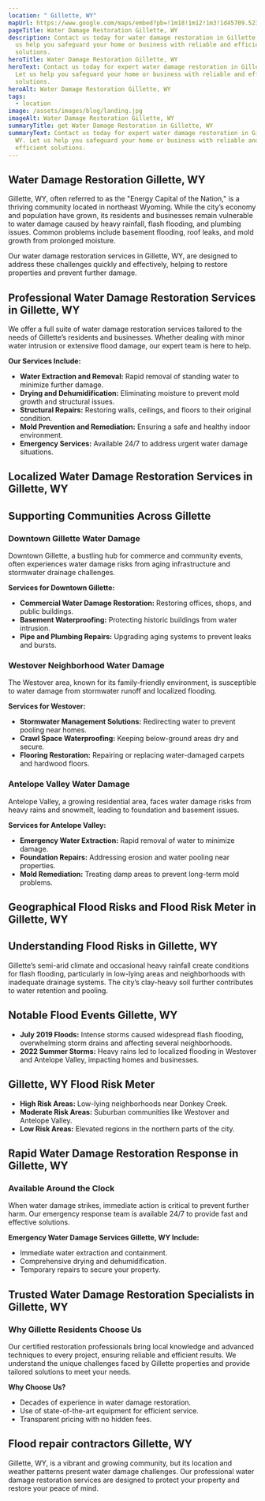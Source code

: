 ```yaml
---
location: " Gillette, WY"
mapUrl: https://www.google.com/maps/embed?pb=!1m18!1m12!1m3!1d45709.52382239689!2d-105.54165181307678!3d44.27200341519827!2m3!1f0!2f0!3f0!3m2!1i1024!2i768!4f13.1!3m3!1m2!1s0x533494232dacbc1f%3A0xc7202c31f4c9984b!2sGillette%2C%20WY!5e0!3m2!1sen!2sus!4v1735761053444!5m2!1sen!2sus
pageTitle: Water Damage Restoration Gillette, WY
description: Contact us today for water damage restoration in Gillette, WY. Let
  us help you safeguard your home or business with reliable and efficient
  solutions.
heroTitle: Water Damage Restoration Gillette, WY
heroText: Contact us today for expert water damage restoration in Gillette, WY.
  Let us help you safeguard your home or business with reliable and efficient
  solutions.
heroAlt: Water Damage Restoration Gillette, WY
tags:
  - location
image: /assets/images/blog/landing.jpg
imageAlt: Water Damage Restoration Gillette, WY
summaryTitle: get Water Damage Restoration in Gillette, WY
summaryText: Contact us today for expert water damage restoration in Gillette,
  WY. Let us help you safeguard your home or business with reliable and
  efficient solutions.
---
```

## Water Damage Restoration Gillette, WY

Gillette, WY, often referred to as the "Energy Capital of the Nation," is a thriving community located in northeast Wyoming. While the city’s economy and population have grown, its residents and businesses remain vulnerable to water damage caused by heavy rainfall, flash flooding, and plumbing issues. Common problems include basement flooding, roof leaks, and mold growth from prolonged moisture.

Our water damage restoration services in Gillette, WY, are designed to address these challenges quickly and effectively, helping to restore properties and prevent further damage.

## Professional Water Damage Restoration Services in Gillette, WY

We offer a full suite of water damage restoration services tailored to the needs of Gillette’s residents and businesses. Whether dealing with minor water intrusion or extensive flood damage, our expert team is here to help.

**Our Services Include:**

* **Water Extraction and Removal:** Rapid removal of standing water to minimize further damage.
* **Drying and Dehumidification:** Eliminating moisture to prevent mold growth and structural issues.
* **Structural Repairs:** Restoring walls, ceilings, and floors to their original condition.
* **Mold Prevention and Remediation:** Ensuring a safe and healthy indoor environment.
* **Emergency Services:** Available 24/7 to address urgent water damage situations.

## Localized Water Damage Restoration Services in Gillette, WY

## Supporting Communities Across Gillette

### Downtown Gillette Water Damage

Downtown Gillette, a bustling hub for commerce and community events, often experiences water damage risks from aging infrastructure and stormwater drainage challenges.

**Services for Downtown Gillette:**

* **Commercial Water Damage Restoration:** Restoring offices, shops, and public buildings.
* **Basement Waterproofing:** Protecting historic buildings from water intrusion.
* **Pipe and Plumbing Repairs:** Upgrading aging systems to prevent leaks and bursts.

### Westover Neighborhood Water Damage

The Westover area, known for its family-friendly environment, is susceptible to water damage from stormwater runoff and localized flooding.

**Services for Westover:**

* **Stormwater Management Solutions:** Redirecting water to prevent pooling near homes.
* **Crawl Space Waterproofing:** Keeping below-ground areas dry and secure.
* **Flooring Restoration:** Repairing or replacing water-damaged carpets and hardwood floors.

### Antelope Valley Water Damage

Antelope Valley, a growing residential area, faces water damage risks from heavy rains and snowmelt, leading to foundation and basement issues.

**Services for Antelope Valley:**

* **Emergency Water Extraction:** Rapid removal of water to minimize damage.
* **Foundation Repairs:** Addressing erosion and water pooling near properties.
* **Mold Remediation:** Treating damp areas to prevent long-term mold problems.

## Geographical Flood Risks and Flood Risk Meter in Gillette, WY

## Understanding Flood Risks in Gillette, WY

Gillette’s semi-arid climate and occasional heavy rainfall create conditions for flash flooding, particularly in low-lying areas and neighborhoods with inadequate drainage systems. The city’s clay-heavy soil further contributes to water retention and pooling.

## Notable Flood Events Gillette, WY

* **July 2019 Floods:** Intense storms caused widespread flash flooding, overwhelming storm drains and affecting several neighborhoods.
* **2022 Summer Storms:** Heavy rains led to localized flooding in Westover and Antelope Valley, impacting homes and businesses.

## Gillette, WY Flood Risk Meter

* **High Risk Areas:** Low-lying neighborhoods near Donkey Creek.
* **Moderate Risk Areas:** Suburban communities like Westover and Antelope Valley.
* **Low Risk Areas:** Elevated regions in the northern parts of the city.

## Rapid Water Damage Restoration Response in Gillette, WY

### Available Around the Clock

When water damage strikes, immediate action is critical to prevent further harm. Our emergency response team is available 24/7 to provide fast and effective solutions.

**Emergency Water Damage Services Gillette, WY Include:**

* Immediate water extraction and containment.
* Comprehensive drying and dehumidification.
* Temporary repairs to secure your property.

## Trusted Water Damage Restoration Specialists in Gillette, WY

### Why Gillette Residents Choose Us

Our certified restoration professionals bring local knowledge and advanced techniques to every project, ensuring reliable and efficient results. We understand the unique challenges faced by Gillette properties and provide tailored solutions to meet your needs.

**Why Choose Us?**

* Decades of experience in water damage restoration.
* Use of state-of-the-art equipment for efficient service.
* Transparent pricing with no hidden fees.

## Flood repair contractors Gillette, WY

Gillette, WY, is a vibrant and growing community, but its location and weather patterns present water damage challenges. Our professional water damage restoration services are designed to protect your property and restore your peace of mind.
